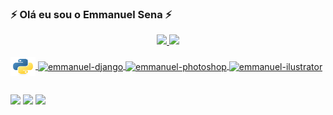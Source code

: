 ### ⚡ Olá eu sou o Emmanuel Sena ⚡
<div align="center">
  <a href="https://github.com/emmanuel200118">
  <img height="180em" src="https://github-readme-stats.vercel.app/api?username=emmanuel200118&show_icons=true&theme=dark&include_all_commits=true&count_private=true"/>
  <img height="180em" src="https://github-readme-stats.vercel.app/api/top-langs/?username=emmanuel200118&layout=compact&langs_count=7&theme=dark"/>
</div>

<div style="display: inline_block"><br>
  <img align="center" alt="emmanuel-Python" height="30" width="40" src="https://raw.githubusercontent.com/devicons/devicon/master/icons/python/python-original.svg">
  <img align="center" alt="emmanuel-django" height="30" width="105" src="https://img.shields.io/badge/Django-092E20?style=for-the-badge&logo=django&logoColor=white">
  <img align="center" alt="emmanuel-photoshop" height="30" width="115" src="https://aleen42.github.io/badges/src/photoshop.svg">
  <img align="center" alt="emmanuel-ilustrator" height="30" width="115" src="https://aleen42.github.io/badges/src/illustrator.svg">
 </div>
   
 ## 
  
 
 ## 

  <div> 
 	<a href="https://www.twitch.tv/emmanuel200121" target="_blank"><img src="https://img.shields.io/badge/Twitch-9146FF?style=for-the-badge&logo=twitch&logoColor=white" target="_blank"></a>
    	<a href="https://steamcommunity.com/profiles/76561198301897768/" target="_blank"><img src="https://img.shields.io/badge/Steam-000000?style=for-the-badge&logo=steam&logoColor=white" target="_blank"></a>
    <a href="https://open.spotify.com/user/i4ffmh158c9i14z19ooa9j81b?si=8e9e9d8bbe074af1" target="_blank"><img src="https://img.shields.io/badge/Spotify-1ED760?&style=for-the-badge&logo=spotify&logoColor=white" target="_blank"></a>
  </div>
